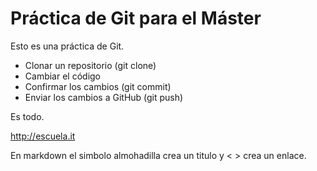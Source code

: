 # Práctica de Git para el Máster

Esto es una práctica de Git.

- Clonar un repositorio (git clone)
- Cambiar el código
- Confirmar los cambios (git commit)
- Enviar los cambios a GitHub (git push)

Es todo.

<http://escuela.it>

En markdown el simbolo almohadilla crea un titulo y < > crea un enlace.


